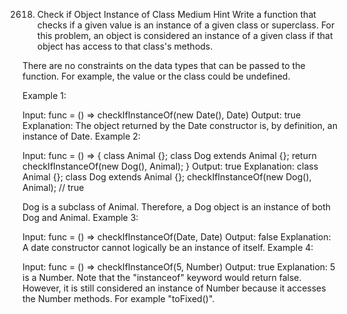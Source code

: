 2618. Check if Object Instance of Class
Medium 
Hint 
Write a function that checks if a given value is an instance of a given class or superclass. For this problem, an object is considered an instance of a given class if that object has access to that class's methods.

There are no constraints on the data types that can be passed to the function. For example, the value or the class could be undefined.

 

Example 1:

Input: func = () => checkIfInstanceOf(new Date(), Date)
Output: true
Explanation: The object returned by the Date constructor is, by definition, an instance of Date.
Example 2:

Input: func = () => { class Animal {}; class Dog extends Animal {}; return checkIfInstanceOf(new Dog(), Animal); }
Output: true
Explanation:
class Animal {};
class Dog extends Animal {};
checkIfInstanceOf(new Dog(), Animal); // true

Dog is a subclass of Animal. Therefore, a Dog object is an instance of both Dog and Animal.
Example 3:

Input: func = () => checkIfInstanceOf(Date, Date)
Output: false
Explanation: A date constructor cannot logically be an instance of itself.
Example 4:

Input: func = () => checkIfInstanceOf(5, Number)
Output: true
Explanation: 5 is a Number. Note that the "instanceof" keyword would return false. However, it is still considered an instance of Number because it accesses the Number methods. For example "toFixed()".
